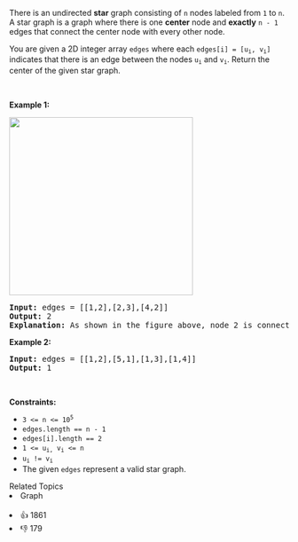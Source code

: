 <p>There is an undirected <strong>star</strong> graph consisting of <code>n</code> nodes labeled from <code>1</code> to <code>n</code>. A star graph is a graph where there is one <strong>center</strong> node and <strong>exactly</strong> <code>n - 1</code> edges that connect the center node with every other node.</p>

<p>You are given a 2D integer array <code>edges</code> where each <code>edges[i] = [u<sub>i</sub>, v<sub>i</sub>]</code> indicates that there is an edge between the nodes <code>u<sub>i</sub></code> and <code>v<sub>i</sub></code>. Return the center of the given star graph.</p>

<p>&nbsp;</p> 
<p><strong class="example">Example 1:</strong></p> 
<img alt="" src="https://assets.leetcode.com/uploads/2021/02/24/star_graph.png" style="width: 331px; height: 321px;" /> 
<pre>
<strong>Input:</strong> edges = [[1,2],[2,3],[4,2]]
<strong>Output:</strong> 2
<strong>Explanation:</strong> As shown in the figure above, node 2 is connected to every other node, so 2 is the center.
</pre>

<p><strong class="example">Example 2:</strong></p>

<pre>
<strong>Input:</strong> edges = [[1,2],[5,1],[1,3],[1,4]]
<strong>Output:</strong> 1
</pre>

<p>&nbsp;</p> 
<p><strong>Constraints:</strong></p>

<ul> 
 <li><code>3 &lt;= n &lt;= 10<sup>5</sup></code></li> 
 <li><code>edges.length == n - 1</code></li> 
 <li><code>edges[i].length == 2</code></li> 
 <li><code>1 &lt;= u<sub>i,</sub> v<sub>i</sub> &lt;= n</code></li> 
 <li><code>u<sub>i</sub> != v<sub>i</sub></code></li> 
 <li>The given <code>edges</code> represent a valid star graph.</li> 
</ul>

<div><div>Related Topics</div><div><li>Graph</li></div></div><br><div><li>👍 1861</li><li>👎 179</li></div>